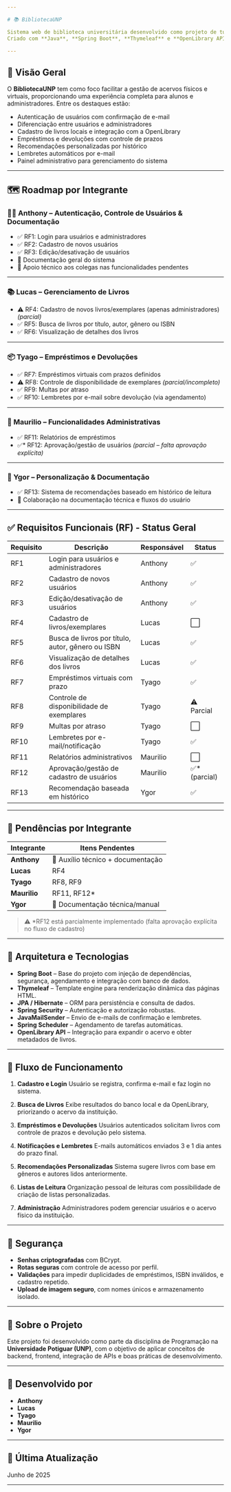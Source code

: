 ```yaml
---

# 📚 BibliotecaUNP

Sistema web de biblioteca universitária desenvolvido como projeto de turma da **Universidade Potiguar (UNP)**.
Criado com **Java**, **Spring Boot**, **Thymeleaf** e **OpenLibrary API**, o sistema oferece funcionalidades completas de gerenciamento de livros, usuários, empréstimos, devoluções, notificações e recomendações personalizadas.

---
```


## 🧠 Visão Geral

O **BibliotecaUNP** tem como foco facilitar a gestão de acervos físicos e virtuais, proporcionando uma experiência completa para alunos e administradores. Entre os destaques estão:

* Autenticação de usuários com confirmação de e-mail
* Diferenciação entre usuários e administradores
* Cadastro de livros locais e integração com a OpenLibrary
* Empréstimos e devoluções com controle de prazos
* Recomendações personalizadas por histórico
* Lembretes automáticos por e-mail
* Painel administrativo para gerenciamento do sistema

---

## 🗺️ Roadmap por Integrante

### 👨‍💻 Anthony – Autenticação, Controle de Usuários & Documentação

* ✅ RF1: Login para usuários e administradores
* ✅ RF2: Cadastro de novos usuários
* ✅ RF3: Edição/desativação de usuários
* 📝 Documentação geral do sistema
* 🤝 Apoio técnico aos colegas nas funcionalidades pendentes

---

### 📚 Lucas – Gerenciamento de Livros

* ⚠️ RF4: Cadastro de novos livros/exemplares (apenas administradores) *(parcial)*
* ✅ RF5: Busca de livros por título, autor, gênero ou ISBN
* ✅ RF6: Visualização de detalhes dos livros

---

### 📦 Tyago – Empréstimos e Devoluções

* ✅ RF7: Empréstimos virtuais com prazos definidos
* ⚠️ RF8: Controle de disponibilidade de exemplares *(parcial/incompleto)*
* ✅ RF9: Multas por atraso
* ✅ RF10: Lembretes por e-mail sobre devolução (via agendamento)

---

### 🧾 Maurilio – Funcionalidades Administrativas

* ✅ RF11: Relatórios de empréstimos
* ✅\* RF12: Aprovação/gestão de usuários *(parcial – falta aprovação explícita)*

---

### 🎯 Ygor – Personalização & Documentação

* ✅ RF13: Sistema de recomendações baseado em histórico de leitura
* 📝 Colaboração na documentação técnica e fluxos do usuário

---

## ✅ Requisitos Funcionais (RF) - Status Geral

| Requisito | Descrição                                         | Responsável | Status        |
| --------- | ------------------------------------------------- | ----------- | ------------- |
| RF1       | Login para usuários e administradores             | Anthony     | ✅             |
| RF2       | Cadastro de novos usuários                        | Anthony     | ✅             |
| RF3       | Edição/desativação de usuários                    | Anthony     | ✅             |
| RF4       | Cadastro de livros/exemplares                     | Lucas       | ⬜️            |
| RF5       | Busca de livros por título, autor, gênero ou ISBN | Lucas       | ✅             |
| RF6       | Visualização de detalhes dos livros               | Lucas       | ✅             |
| RF7       | Empréstimos virtuais com prazo                    | Tyago       | ✅             |
| RF8       | Controle de disponibilidade de exemplares         | Tyago       | ⚠️ Parcial    |
| RF9       | Multas por atraso                                 | Tyago       | ⬜️            |
| RF10      | Lembretes por e-mail/notificação                  | Tyago       | ✅             |
| RF11      | Relatórios administrativos                        | Maurilio    | ⬜️            |
| RF12      | Aprovação/gestão de cadastro de usuários          | Maurilio    | ✅\* (parcial) |
| RF13      | Recomendação baseada em histórico                 | Ygor        | ✅             |

---

## 📌 Pendências por Integrante

| Integrante   | Itens Pendentes                   |
| ------------ | --------------------------------- |
| **Anthony**  | 🔧 Auxílio técnico + documentação |
| **Lucas**    | RF4                               |
| **Tyago**    | RF8, RF9                          |
| **Maurilio** | RF11, RF12\*                      |
| **Ygor**     | 📝 Documentação técnica/manual    |

> ⚠️ \*RF12 está parcialmente implementado (falta aprovação explícita no fluxo de cadastro)

---

## 🧩 Arquitetura e Tecnologias

* **Spring Boot** – Base do projeto com injeção de dependências, segurança, agendamento e integração com banco de dados.
* **Thymeleaf** – Template engine para renderização dinâmica das páginas HTML.
* **JPA / Hibernate** – ORM para persistência e consulta de dados.
* **Spring Security** – Autenticação e autorização robustas.
* **JavaMailSender** – Envio de e-mails de confirmação e lembretes.
* **Spring Scheduler** – Agendamento de tarefas automáticas.
* **OpenLibrary API** – Integração para expandir o acervo e obter metadados de livros.

---

## 🔄 Fluxo de Funcionamento

1. **Cadastro e Login**
   Usuário se registra, confirma e-mail e faz login no sistema.

2. **Busca de Livros**
   Exibe resultados do banco local e da OpenLibrary, priorizando o acervo da instituição.

3. **Empréstimos e Devoluções**
   Usuários autenticados solicitam livros com controle de prazos e devolução pelo sistema.

4. **Notificações e Lembretes**
   E-mails automáticos enviados 3 e 1 dia antes do prazo final.

5. **Recomendações Personalizadas**
   Sistema sugere livros com base em gêneros e autores lidos anteriormente.

6. **Listas de Leitura**
   Organização pessoal de leituras com possibilidade de criação de listas personalizadas.

7. **Administração**
   Administradores podem gerenciar usuários e o acervo físico da instituição.

---

## 🔐 Segurança

* **Senhas criptografadas** com BCrypt.
* **Rotas seguras** com controle de acesso por perfil.
* **Validações** para impedir duplicidades de empréstimos, ISBN inválidos, e cadastro repetido.
* **Upload de imagem seguro**, com nomes únicos e armazenamento isolado.

---

## 📄 Sobre o Projeto

Este projeto foi desenvolvido como parte da disciplina de Programação na **Universidade Potiguar (UNP)**, com o objetivo de aplicar conceitos de backend, frontend, integração de APIs e boas práticas de desenvolvimento.

---

## 👥 Desenvolvido por

* **Anthony**
* **Lucas**
* **Tyago**
* **Maurilio**
* **Ygor**

---

## 📅 Última Atualização

Junho de 2025

---
